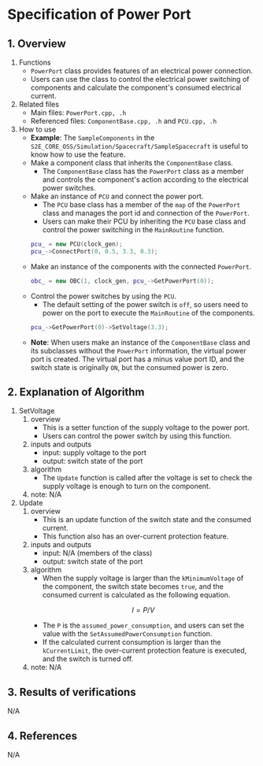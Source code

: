 # Specification of Power Port

## 1.  Overview
1. Functions
   - `PowerPort` class provides features of an electrical power connection.
   - Users can use the class to control the electrical power switching of components and calculate the component's consumed electrical current.
2. Related files
   - Main files: `PowerPort.cpp, .h`
   - Referenced files: `ComponentBase.cpp, .h` and `PCU.cpp, .h`
3. How to use
   - **Example**: The `SampleComponents` in the `S2E_CORE_OSS/Simulation/Spacecraft/SampleSpacecraft` is useful to know how to use the feature.
   - Make a component class that inherits the `ComponentBase` class.
     - The `ComponentBase` class has the `PowerPort` class as a member and controls the component's action according to the electrical power switches.
   - Make an instance of `PCU` and connect the power port.
     - The `PCU` base class has a member of the `map` of the `PowerPort` class and manages the port id and connection of the `PowerPort`.
     - Users can make their PCU by inheriting the `PCU` base class and control the power switching in the `MainRoutine` function.
     ```cpp
     pcu_ = new PCU(clock_gen);
     pcu_->ConnectPort(0, 0.5, 3.3, 0.3);
     ```
   - Make an instance of the components with the connected `PowerPort`.
     ```cpp
     obc_ = new OBC(1, clock_gen, pcu_->GetPowerPort(0));
     ```
   - Control the power switches by using the `PCU`.
     - The default setting of the power switch is `off`, so users need to power on the port to execute the `MainRoutine` of the components.
     ```cpp
     pcu_->GetPowerPort(0)->SetVoltage(3.3);
     ```
   - **Note**: When users make an instance of the `ComponentBase` class and its subclasses without the `PowerPort` information, the virtual power port is created. The virtual port has a minus value port ID, and the switch state is originally `ON`, but the consumed power is zero.

## 2. Explanation of Algorithm
1. SetVoltage
   1. overview
      - This is a setter function of the supply voltage to the power port.
      - Users can control the power switch by using this function.
   2. inputs and outputs
      - input: supply voltage to the port
      - output: switch state of the port
   3. algorithm
      - The `Update` function is called after the voltage is set to check the supply voltage is enough to turn on the component.
   4. note: N/A
1. Update
   1. overview
      - This is an update function of the switch state and the consumed current.
      - This function also has an over-current protection feature.
   2. inputs and outputs
      - input: N/A (members of the class)
      - output: switch state of the port
   3. algorithm
      - When the supply voltage is larger than the `kMinimumVoltage` of the component, the switch state becomes `true`, and the consumed current is calculated as the following equation.
      ```math
      I = P/V
      ```
      - The `P` is the `assumed_power_consumption`, and users can set the value with the `SetAssumedPowerConsumption` function.
      - If the calculated current consumption is larger than the `kCurrentLimit`, the over-current protection feature is executed, and the switch is turned off.
   4. note: N/A

## 3. Results of verifications
N/A

## 4. References
N/A